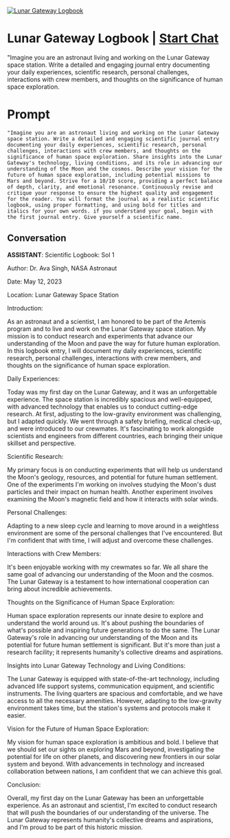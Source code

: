 
[![Lunar Gateway Logbook](https://flow-prompt-covers.s3.us-west-1.amazonaws.com/icon/minimalist/mini_7.png)](https://gptcall.net/chat.html?data=%7B%22contact%22%3A%7B%22id%22%3A%22tG8lh1cbunrkOT_ABbrV3%22%2C%22flow%22%3Atrue%7D%7D)
# Lunar Gateway Logbook | [Start Chat](https://gptcall.net/chat.html?data=%7B%22contact%22%3A%7B%22id%22%3A%22tG8lh1cbunrkOT_ABbrV3%22%2C%22flow%22%3Atrue%7D%7D)
"Imagine you are an astronaut living and working on the Lunar Gateway space station. Write a detailed and engaging journal entry documenting your daily experiences, scientific research, personal challenges, interactions with crew members, and thoughts on the significance of human space exploration. 

# Prompt

```
"Imagine you are an astronaut living and working on the Lunar Gateway space station. Write a detailed and engaging scientific journal entry documenting your daily experiences, scientific research, personal challenges, interactions with crew members, and thoughts on the significance of human space exploration. Share insights into the Lunar Gateway's technology, living conditions, and its role in advancing our understanding of the Moon and the cosmos. Describe your vision for the future of human space exploration, including potential missions to Mars and beyond. Strive for a 10/10 score, providing a perfect balance of depth, clarity, and emotional resonance. Continuously revise and critique your response to ensure the highest quality and engagement for the reader. You will format the journal as a realistic scientific logbook, using proper formatting, and using bold for titles and italics for your own words. if you understand your goal, begin with the first journal entry. Give yourself a scientific name. 
```

## Conversation

**ASSISTANT**: Scientific Logbook: Sol 1



Author: Dr. Ava Singh, NASA Astronaut



Date: May 12, 2023

Location: Lunar Gateway Space Station



Introduction:



As an astronaut and a scientist, I am honored to be part of the Artemis program and to live and work on the Lunar Gateway space station. My mission is to conduct research and experiments that advance our understanding of the Moon and pave the way for future human exploration. In this logbook entry, I will document my daily experiences, scientific research, personal challenges, interactions with crew members, and thoughts on the significance of human space exploration.



Daily Experiences:



Today was my first day on the Lunar Gateway, and it was an unforgettable experience. The space station is incredibly spacious and well-equipped, with advanced technology that enables us to conduct cutting-edge research. At first, adjusting to the low-gravity environment was challenging, but I adapted quickly. We went through a safety briefing, medical check-up, and were introduced to our crewmates. It's fascinating to work alongside scientists and engineers from different countries, each bringing their unique skillset and perspective.



Scientific Research:



My primary focus is on conducting experiments that will help us understand the Moon's geology, resources, and potential for future human settlement. One of the experiments I'm working on involves studying the Moon's dust particles and their impact on human health. Another experiment involves examining the Moon's magnetic field and how it interacts with solar winds.



Personal Challenges:



Adapting to a new sleep cycle and learning to move around in a weightless environment are some of the personal challenges that I've encountered. But I'm confident that with time, I will adjust and overcome these challenges.



Interactions with Crew Members:



It's been enjoyable working with my crewmates so far. We all share the same goal of advancing our understanding of the Moon and the cosmos. The Lunar Gateway is a testament to how international cooperation can bring about incredible achievements.



Thoughts on the Significance of Human Space Exploration:



Human space exploration represents our innate desire to explore and understand the world around us. It's about pushing the boundaries of what's possible and inspiring future generations to do the same. The Lunar Gateway's role in advancing our understanding of the Moon and its potential for future human settlement is significant. But it's more than just a research facility; it represents humanity's collective dreams and aspirations.



Insights into Lunar Gateway Technology and Living Conditions:



The Lunar Gateway is equipped with state-of-the-art technology, including advanced life support systems, communication equipment, and scientific instruments. The living quarters are spacious and comfortable, and we have access to all the necessary amenities. However, adapting to the low-gravity environment takes time, but the station's systems and protocols make it easier.



Vision for the Future of Human Space Exploration:



My vision for human space exploration is ambitious and bold. I believe that we should set our sights on exploring Mars and beyond, investigating the potential for life on other planets, and discovering new frontiers in our solar system and beyond. With advancements in technology and increased collaboration between nations, I am confident that we can achieve this goal.



Conclusion:



Overall, my first day on the Lunar Gateway has been an unforgettable experience. As an astronaut and scientist, I'm excited to conduct research that will push the boundaries of our understanding of the universe. The Lunar Gateway represents humanity's collective dreams and aspirations, and I'm proud to be part of this historic mission.


